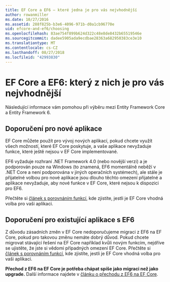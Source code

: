 ```yaml
---
title: EF Core a EF6 – které jedna je pro vás nejvhodnější
author: rowanmiller
ms.date: 10/27/2016
ms.assetid: 288f825b-b3e6-4096-971b-d0a1cb96770e
uid: efcore-and-ef6/choosing
ms.openlocfilehash: 83ae754f899b624d322c48e8de8432b65519546e
ms.sourcegitcommit: dadee5905ada9ecdbae28363a682950383ce3e10
ms.translationtype: MT
ms.contentlocale: cs-CZ
ms.lasthandoff: 08/27/2018
ms.locfileid: "42993830"
---
```

# <a name="ef-core-and-ef6-which-one-is-right-for-you"></a>EF Core a EF6: který z nich je pro vás nejvhodnější

Následující informace vám pomohou při výběru mezi Entity Framework Core a Entity Framework 6.

## <a name="guidance-for-new-applications"></a>Doporučení pro nové aplikace

EF Core můžete použít pro vývoj nových aplikací, pokud chcete využít všech možností, které EF Core poskytuje, a vaše aplikace nevyžaduje funkce, které ještě nejsou v EF Core implementované.

EF6 vyžaduje rozhraní .NET Framework 4.0 (nebo novější verzi) a je podporován pouze na Windows (to znamená, EF6 momentálně neběží v .NET Core a není podporována v jiných operačních systémech), ale stále je přijatelné volbou pro nové aplikace jsou dlouho těchto omezení přijatelné a aplikace nevyžaduje, aby nové funkce v EF Core, které nejsou k dispozici pro EF6.

Přečtěte si [článek s porovnáním funkcí](features.md), kde zjistíte, jestli je EF Core vhodná volba pro vaši aplikaci.

## <a name="guidance-for-existing-ef6-applications"></a>Doporučení pro existující aplikace s EF6

Z důvodu zásadních změn v EF Core nedoporučujeme migraci z EF6 na EF Core, pokud pro takovou změnu nemáte dobrý důvod. Pokud chcete migrovat stávající řešení na EF Core například kvůli novým funkcím, nejdříve se ujistěte, že jste si vědomi případných omezení EF Core. Přečtěte si [článek s porovnáním funkcí](features.md), kde zjistíte, jestli je EF Core vhodná volba pro vaši aplikaci.

**Přechod z EF6 na EF Core je potřeba chápat spíše jako migraci než jako upgrade.** Další informace najdete v [článku o přechodu z EF6 na EF Core](porting/index.md).
